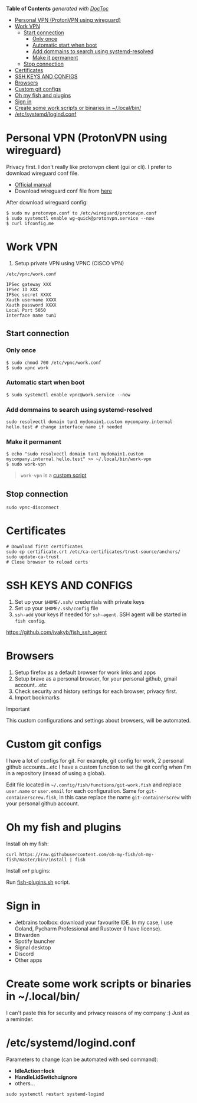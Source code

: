 <!-- START doctoc generated TOC please keep comment here to allow auto update -->
<!-- DON'T EDIT THIS SECTION, INSTEAD RE-RUN doctoc TO UPDATE -->
**Table of Contents**  *generated with [DocToc](https://github.com/thlorenz/doctoc)*

- [Personal VPN (ProtonVPN using wireguard)](#personal-vpn-protonvpn-using-wireguard)
- [Work VPN](#work-vpn)
  - [Start connection](#start-connection)
    - [Only once](#only-once)
    - [Automatic start when boot](#automatic-start-when-boot)
    - [Add dommains to search using systemd-resolved](#add-dommains-to-search-using-systemd-resolved)
    - [Make it permanent](#make-it-permanent)
  - [Stop connection](#stop-connection)
- [Certificates](#certificates)
- [SSH KEYS AND CONFIGS](#ssh-keys-and-configs)
- [Browsers](#browsers)
- [Custom git configs](#custom-git-configs)
- [Oh my fish and plugins](#oh-my-fish-and-plugins)
- [Sign in](#sign-in)
- [Create some work scripts or binaries in ~/.local/bin/](#create-some-work-scripts-or-binaries-in-localbin)
- [/etc/systemd/logind.conf](#etcsystemdlogindconf)

<!-- END doctoc generated TOC please keep comment here to allow auto update -->


# Personal VPN (ProtonVPN using wireguard)

Privacy first. I don't really like protonvpn client (gui or cli). I prefer to download wireguard conf file.

* [Official manual](https://protonvpn.com/support/wireguard-manual-linux/)
* Download wireguard conf file from [here](https://account.protonvpn.com/downloads)

After download wireguard config:

```shell
$ sudo mv protonvpn.conf to /etc/wireguard/protonvpn.conf
$ sudo systemctl enable wg-quick@protonvpn.service --now
$ curl ifconfig.me
```

# Work VPN

1. Setup private VPN using VPNC (CISCO VPN)

`/etc/vpnc/work.conf`

```
IPSec gateway XXX
IPSec ID XXX
IPSec secret XXXX
Xauth username XXXX
Xauth password XXXX
Local Port 5050
Interface name tun1
```

## Start connection

### Only once

```shell
$ sudo chmod 700 /etc/vpnc/work.conf
$ sudo vpnc work
```

### Automatic start when boot

```shell
$ sudo systemctl enable vpnc@work.service --now
```

### Add dommains to search using systemd-resolved

```shell
sudo resolvectl domain tun1 mydomain1.custom mycompany.internal hello.test # change interface name if needed
```

### Make it permanent

```shell
$ echo "sudo resolvectl domain tun1 mydomain1.custom mycompany.internal hello.test" >> ~/.local/bin/work-vpn
$ sudo work-vpn
```

> `work-vpn` is a [custom script](../bin/work-vpn)

## Stop connection

```shell
sudo vpnc-disconnect
```

# Certificates

```shell
# Download first certificates
sudo cp certificate.crt /etc/ca-certificates/trust-source/anchors/
sudo update-ca-trust
# Close browser to reload certs
```

# SSH KEYS AND CONFIGS

1. Set up your `$HOME/.ssh/` credentials with private keys
2. Set up your `$HOME/.ssh/config` file
3. `ssh-add` your keys if needed for `ssh-agent`. SSH agent will be started in `fish config`.

https://github.com/ivakyb/fish_ssh_agent

# Browsers

1. Setup firefox as a default browser for work links and apps
2. Setup brave as a personal browser, for your personal github, gmail account...etc
3. Check security and history settings for each browser, privacy first.
4. Import bookmarks

> [!IMPORTANT]
> This custom configurations and settings about browsers, will be automated.

# Custom git configs

I have a lot of configs for git. For example, git config for work, 2 personal github accounts...etc I have a custom function to set the git config when I'm in a repository (insead of using a global).

Edit file located in `~/.config/fish/functions/git-work.fish` and replace `user.name` or `user.email` for each configuration. Same for `git-containerscrew.fish`, in this case replace the name `git-containerscrew` with your personal github account.

# Oh my fish and plugins

Install oh my fish:

```shell
curl https://raw.githubusercontent.com/oh-my-fish/oh-my-fish/master/bin/install | fish
```

Install `omf` plugins:

Run [fish-plugins.sh](./scripts/fish-plugins.sh) script.

# Sign in

* Jetbrains toolbox: download your favourite IDE. In my case, I use Goland, Pycharm Professional and Rustover (I have license).
* Bitwarden
* Spotify launcher
* Signal desktop
* Discord
* Other apps

# Create some work scripts or binaries in ~/.local/bin/

I can't paste this for security and privacy reasons of my company :) Just as a reminder.

# /etc/systemd/logind.conf

Parameters to change (can be automated with sed command):

* **IdleAction=lock**
* **HandleLidSwitch=ignore**
* others...

```shell
sudo systemctl restart systemd-logind
```
